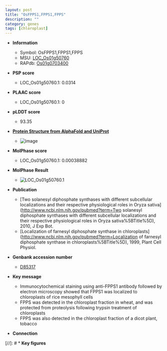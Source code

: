 ```yaml
---
layout: post
title: "OsFPPS1,FPPS1,FPPS"
description: ""
category: genes
tags: [chloroplast]
---
```


* **Information**  
    + Symbol: OsFPPS1,FPPS1,FPPS  
    + MSU: [LOC_Os01g50760](http://rice.plantbiology.msu.edu/cgi-bin/ORF_infopage.cgi?orf=LOC_Os01g50760)  
    + RAPdb: [Os01g0703400](http://rapdb.dna.affrc.go.jp/viewer/gbrowse_details/irgsp1?name=Os01g0703400)  

* **PSP score**  
    + LOC_Os01g50760.1: 0.0314 

* **PLAAC score**  
    + LOC_Os01g50760.1: 0 

* **pLDDT score**
    + 93.35

* **[Protein Structure from AlphaFold and UniProt](https://www.uniprot.org/uniprotkb/O04882/entry#structure)**
    + ![image](https://ricepsp.github.io/images/E-O/AF-O04882-F1.png)

* **MolPhase score**
    + LOC_Os01g50760.1: 0.00038882

* **MolPhase Result**
    + ![LOC_Os01g50760.1](https://304243504.github.io/Pictures/LOC_Os01g/LOC_Os01g50760.1.png)

* **Publication**  
    + [Two solanesyl diphosphate synthases with different subcellular localizations and their respective physiological roles in Oryza sativa](http://www.ncbi.nlm.nih.gov/pubmed?term=Two solanesyl diphosphate synthases with different subcellular localizations and their respective physiological roles in Oryza sativa%5BTitle%5D), 2010, J Exp Bot.
    + [Localization of farnesyl diphosphate synthase in chloroplasts](http://www.ncbi.nlm.nih.gov/pubmed?term=Localization of farnesyl diphosphate synthase in chloroplasts%5BTitle%5D), 1999, Plant Cell Physiol.

* **Genbank accession number**  
    + [D85317](http://www.ncbi.nlm.nih.gov/nuccore/D85317)

* **Key message**  
    + Immunocytochemical staining using anti-FPPS1 antibody followed by electron microscopy showed that FPPS1 was localized to chloroplasts of rice mesophyll cells
    + FPPS was detected in the chloroplast fraction in wheat, and was protected from proteolysis following trypsin treatment of chloroplasts
    + FPPS was also detected in the chloroplast fraction of a dicot plant, tobacco

* **Connection**  

[//]: # * **Key figures**  


